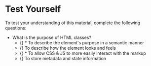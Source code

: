 # Test Yourself

To test your understanding of this material, complete the following questions:

- What is the purpose of HTML classes?
  - {} * To describe the element's purpose in a semantic manner
  - {} To describe how the element looks and feels
  - {} * To allow CSS & JS to more easily interact with the markup
  - {} To store metadata and state information
